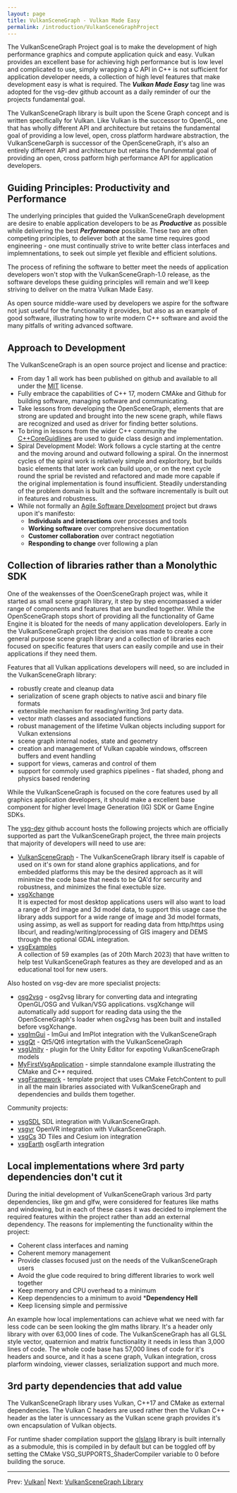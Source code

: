 ```yaml
---
layout: page
title: VulkanSceneGraph - Vulkan Made Easy
permalink: /introduction/VulkanSceneGraphProject
---
```


The VulkanSceneGraph Project goal is to make the development of high performance graphics and compute application quick and easy.  Vulkan provides an excellent base for achieving high performance but is low level and complicated to use, simply wrapping a C API in C++ is not sufficient for application developer needs, a collection of high level features that make development easy is what is required. The ***Vulkan Made Easy*** tag line was adopted for the vsg-dev github account as a daily reminder of our the projects fundamental goal.

The VulkanSceneGraph library is built upon the Scene Graph concept and is written specifically for Vulkan. Like Vulkan is the successor to OpenGL, one that has wholly different API and architecture but retains the fundamental goal of providing a low level, open, cross platform hardware abstraction, the VulkanSceneGarph is successor of the OpenSceneGraph, it's also an entirely different API and architecture but retains the fundenmtal goal of providing an open, cross patform high performance API for application developers.

## Guiding Principles: Productivity and Performance

The underlying principles that guided the VulkanSceneGraph development are desire to enable application developers to be as ***Productive*** as possible while delivering the best ***Performance*** possible.  These two are often competing principles, to deliever both at the same time requires good engineering - one must continually strive to write better class interfaces and implemnentations, to seek out simple yet flexible and efficient solutions.

The process of refining the software to better meet the needs of application developers won't stop with the VulkanSceneGraph-1.0 release, as the software develops these guiding principles will remain and we'll keep striving to deliver on the matra Vulkan Made Easy.

As open source middle-ware used by developers we aspire for the software not just useful for the functionality it provides, but also as an example of good software, illustrating how to write modern C++ software and avoid the many pitfalls of writing advanced software.

## Approach to Development

The VulkanSceneGraph is an open source project and license and practice:
* From day 1 all work has been published on github and available to all under the [MIT](https://github.com/vsg-dev/VulkanSceneGraph/blob/master/LICENSE.md) license.
* Fully embrace the capabilities of C++ 17, modern CMAke and Github for building software, managing software and communicating.
* Take lessons from developing the OpenSceneGraph, elements that are strong are updated and brought into the new scene graph, while flaws are recognized and used as driver for finding better solutions.
* To bring in lessons from the wider C++ community the [C++CoreGuidlines](https://isocpp.github.io/CppCoreGuidelines/CppCoreGuidelines) are used to guide class design and implementation.
* Spiral Development Model:
Work follows a cycle starting at the centre and the moving around and outward following a spiral. On the innermost cycles of the spiral work is relatively simple and exploritory, but builds basic elements that later work can build upon, or on the next cycle round the sprial be revisted and refactored and made more capable if the original implementation is found insufficient. Steadily understanding of the problem domain is built and the software incrementally is built out in features and robustness.
* While not formally an [Agile Software Development](https://en.wikipedia.org/wiki/Agile_software_development) project but draws upon it's manifesto:
    * **Individuals and interactions** over processes and tools
    * **Working software** over comprehensive documentation
    * **Customer collaboration** over contract negotiation
    * **Responding to change** over following a plan

## Collection of libraries rather than a Monolythic SDK

One of the weakensses of the OoenSceneGraph project was, while it started as small scene graph library, it step by step encompassed a wider range of components and features that are bundled together. While the OpenSceneGraph stops short of providing all the functionality of Game Engine it is bloated for the needs of many application develolopers.  Early in the VulkanSceneGraph project the decision was made to create a core general purpose scene graph library and a collection of libraries each focused on specific features that users can easily compile and use in their applications if they need them.

Features that all Vulkan applications developers will need, so are included in the VulkanSceneGraph library:
* robustly create and cleanup data
* serialization of scene graph objects to native ascii and binary file formats
* extensible mechanism for reading/writing 3rd party data.
* vector math classes and associated functions
* robust management of the lifetime Vulkan objects including support for Vulkan extensions
* scene graph internal nodes, state and geometry
* creation and management of Vulkan capable windows, offscreen buffers and event handling
* support for views, cameras and control of them
* support for commoly used graphics pipelines - flat shaded, phong and physics based rendering

While the VulkanSceneGraph is focused on the core features used by all graphics application developers, it should make a excellent base component for higher level Image Generation (IG) SDK or Game Engine SDKs.

The [vsg-dev](https://github.com/vsg-dev) github account hosts the following projects which are officially supported as part the VulkanSceneGraph project, the three main projects that majority of developers will need to use are:
* [VulkanSceneGraph](https://github.com/vsg-dev/VulkanSceneGraph) - The VulkanSceneGraph library itself is capable of used on it's own for stand alone graphics applications, and for embedded platforms this may be the desired approach as it will minimize the code base that needs to be QA'd for sercurity and robustness, and minimizes the final exectuble size.
* [vsgXchange](https://github.com/vsg-dev/vsgXchange)  
It is expected for most desktop applications users will also want to load a range of 3rd image and 3d model data, to support this usage case the  library adds support for a wide range of image and 3d model formats, using assimp, as well as support for reading data from http/https using libcurl, and reading/writing/processing of GIS imagery and DEMS through the optional GDAL integration.
* [vsgExamples](https://github.com/vsg-dev/vsgExamples)  
A collection of 59 examples (as of 20th March 2023) that have written to help test VulkanSceneGraph features as they are developed and as an educational tool for new users.

Also hosted on vsg-dev are more specialist projects:

* [osg2vsg](https://github.com/vsg-dev/osg2vsg) - osg2vsg library for converting data and integrating OpenGL/OSG and Vulkan/VSG applications. vsgXchange will automatically add support for reading data using the the OpenSceneGraph's loader when osg2vsg has been built and installed before vsgXchange.
* [vsgImGui](https://github.com/vsg-dev/vsgImGui) - ImGui and ImPlot integration with the VulkanSceneGraph
* [vsgQt](https://github.com/vsg-dev/vsgQt) - Qt5/Qt6 integrtation with the VulkanSceneGraph
* [vsgUnity](https://github.com/vsg-dev/vsgUnity) - plugin for the Unity Editor for expoting VulkanSceneGraph models
* [MyFirstVsgApplication](https://github.com/vsg-dev/MyFirstVsgApplication) - simple stanndalone example illustrating the CMake and C++ required.
* [vsgFramework](https://github.com/vsg-dev/vsgFramework) - template project that uses CMake FetchContent to pull in all the main libraries associated with VulkanSceneGraph and dependencies and builds them together.

Community projects:
* [vsgSDL](https://github.com/ptrfun/vsgSDL) SDL integration with VulkanSceneGraph.
* [vsgvr](https://github.com/geefr/vsgvr) OpenVR integration with VulkanSceneGraph.
* [vsgCs](https://github.com/timoore/vsgCs) 3D Tiles and Cesium ion integration
* [vsgEarth](https://github.com/timoore/vsgEarth) osgEarth integration

## Local implementations where 3rd party dependencies don't cut it

During the initial development of VulkanSceneGraph various 3rd party dependencies, like gm and glfw, were considered for features like maths and windowing, but in each of these cases it was decided to implement the required features within the project rather than add an external dependency.  The reasons for implementing the functionality within the project:

* Coherent class interfaces and naming
* Coherent memory management
* Provide classes focused just on the needs of the VulkanSceneGraph users
* Avoid the glue code required to bring different libraries to work well together
* Keep memory and CPU overhead to a minimum
* Keep dependencies to a minimum to avoid ***Dependency Hell**
* Keep licensing simple and permissive

An example how local implementations can achieve what we need with far less code can be seen looking the glm maths library. It's a header only library with over 63,000 lines of code.  The VulkanSceneGraph has all GLSL style vector, quaternion and matrix functionality it needs in less than 3,000 lines of code. The whole code base has 57,000 lines of code for it's headers and source, and it has a scene graph, Vulkan integration, cross plarform windoing, viewer classes, serialization support and much more.

## 3rd party dependencies that add value

The VulkanSceneGraph library uses Vulkan, C++17 and CMake as external dependencies. The Vulkan C headers are used rather then the Vulkan C++ header as the later is unncessary as the Vulkan scene graph provides it's own encapsulation of Vulkan objects.

For runtime shader compilation support the [glslang](https://github.com/KhronosGroup/glslang) library is built internally as a submodule, this is compiled in by default but can be toggled off by setting the CMake VSG_SUPPORTS_ShaderCompiler variable to 0 before building the soruce.


---

 Prev: [Vulkan](Vulkan.md)| Next: [VulkanSceneGraph Library](VulkanSceneGraphLibrary.md)
